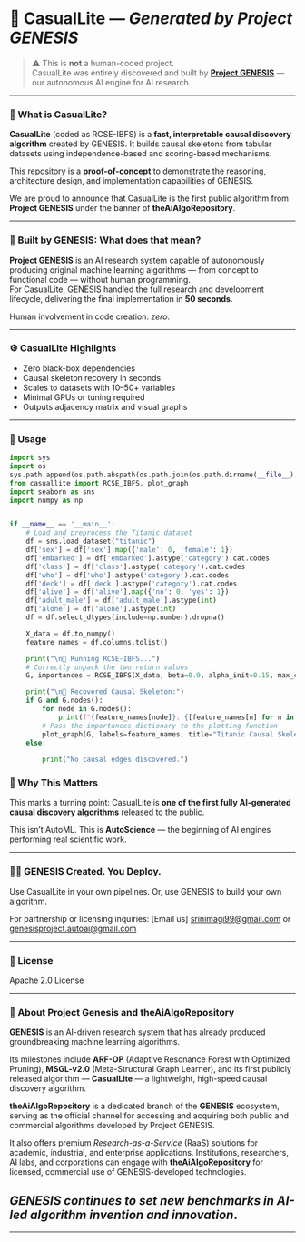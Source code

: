 # 🔬 CasualLite — *Generated by Project GENESIS*

> ⚠️ This is **not** a human-coded project.  
> CasualLite was entirely discovered and built by **[Project GENESIS](https://pgenesis.tech)** — our autonomous AI engine for AI research.

---

### 🧠 What is CasualLite?

**CasualLite** (coded as RCSE-IBFS) is a **fast, interpretable causal discovery algorithm** created by GENESIS. It builds causal skeletons from tabular datasets using independence-based and scoring-based mechanisms.

This repository is a **proof-of-concept** to demonstrate the reasoning, architecture design, and implementation capabilities of GENESIS.

We are proud to announce that CasualLite is the first public algorithm from **Project GENESIS** under the banner of **theAiAlgoRepository**. 

---

### 🤖 Built by GENESIS: What does that mean?

**Project GENESIS** is an AI research system capable of autonomously producing original machine learning algorithms — from concept to functional code — without human programming.  
For CasualLite, GENESIS handled the full research and development lifecycle, delivering the final implementation in **50 seconds**.

Human involvement in code creation: *zero*.

---

### ⚙️ CasualLite Highlights

* Zero black-box dependencies  
* Causal skeleton recovery in seconds  
* Scales to datasets with 10–50+ variables  
* Minimal GPUs or tuning required  
* Outputs adjacency matrix and visual graphs  

---

### 🧪 Usage

```python
import sys
import os
sys.path.append(os.path.abspath(os.path.join(os.path.dirname(__file__), '..')))
from casuallite import RCSE_IBFS, plot_graph
import seaborn as sns
import numpy as np


if __name__ == '__main__':
    # Load and preprocess the Titanic dataset
    df = sns.load_dataset("titanic")
    df['sex'] = df['sex'].map({'male': 0, 'female': 1})
    df['embarked'] = df['embarked'].astype('category').cat.codes  
    df['class'] = df['class'].astype('category').cat.codes
    df['who'] = df['who'].astype('category').cat.codes
    df['deck'] = df['deck'].astype('category').cat.codes
    df['alive'] = df['alive'].map({'no': 0, 'yes': 1})
    df['adult_male'] = df['adult_male'].astype(int)
    df['alone'] = df['alone'].astype(int)
    df = df.select_dtypes(include=np.number).dropna()

    X_data = df.to_numpy()
    feature_names = df.columns.tolist()

    print("\n🚀 Running RCSE-IBFS...")
    # Correctly unpack the two return values
    G, importances = RCSE_IBFS(X_data, beta=0.9, alpha_init=0.15, max_cond_set_size=2, feature_names=feature_names)

    print("\n📌 Recovered Causal Skeleton:")
    if G and G.nodes():
        for node in G.nodes():
            print(f"{feature_names[node]}: {[feature_names[n] for n in G.neighbors(node)]}")
        # Pass the importances dictionary to the plotting function
        plot_graph(G, labels=feature_names, title="Titanic Causal Skeleton (RCSE-IBFS)", node_importance=importances)
    else:
        
        print("No causal edges discovered.")

```
### 🧭 Why This Matters

This marks a turning point:
CasualLite is **one of the first fully AI-generated causal discovery algorithms** released to the public.

This isn’t AutoML.
This is **AutoScience** — the beginning of AI engines performing real scientific work.

---


### 🧑‍💻 GENESIS Created. You Deploy.

Use CasualLite in your own pipelines. Or, use GENESIS to build your own algorithm.

For partnership or licensing inquiries: [Email us] srinimagi99@gmail.com or genesisproject.autoai@gmail.com

---

### 📄 License

Apache 2.0 License

---

### 🤖 About Project Genesis and theAiAlgoRepository

**GENESIS** is an AI-driven research system that has already produced groundbreaking machine learning algorithms. 

Its milestones include **ARF-OP** (Adaptive Resonance Forest with Optimized Pruning), **MSGL-v2.0** (Meta-Structural Graph Learner), and its first publicly released algorithm — **CasualLite** — a lightweight, high-speed causal discovery algorithm.

**theAiAlgoRepository** is a dedicated branch of the **GENESIS** ecosystem, serving as the official channel for accessing and acquiring both public and commercial algorithms developed by Project GENESIS.

It also offers premium *Research-as-a-Service* (RaaS) solutions for academic, industrial, and enterprise applications. Institutions, researchers, AI labs, and corporations can engage with **theAiAlgoRepository** for licensed, commercial use of GENESIS-developed technologies. 

## *GENESIS continues to set new benchmarks in AI-led algorithm invention and innovation*.

---



